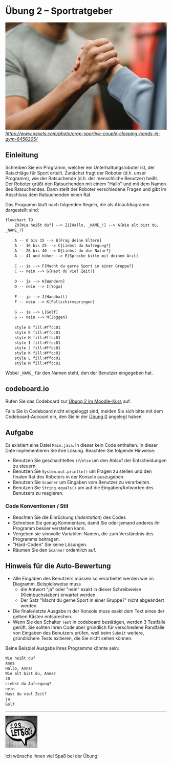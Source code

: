 # Übung 2 – Sportratgeber

![Photo by Julia Larson from Pexels](pexels-julia-larson-6456305.jpg)
 *https://www.pexels.com/photo/crop-sportive-couple-clasping-hands-in-gym-6456305/*

## Einleitung

Schreiben Sie ein Programm, welcher ein Unterhaltungsroboter ist, der Ratschläge für Sport erteilt. Zunächst fragt der Roboter (d.h. unser Programm), wie der Ratsuchende (d.h. der menschliche Benutzer) heißt. Der Roboter grüßt den Ratsuchenden mit einem "Hallo" und mit dem Namen des Ratsuchendes. Dann stellt der Roboter verschiedene Fragen und gibt im Abschluss dem Ratsuchenden einen Rat

Das Programm läuft nach folgenden Regeln, die als Ablaufdiagramm dargestellt sind:

```mermaid
flowchart TD
    Z0[Wie heißt du?] --> Z1[Hallo, _NAME_!] --> A{Wie alt bist du, _NAME_?}

    A -- 0 bis 15 --> B[Frag deine Eltern]
    A -- 16 bis 25 --> C{Liebst du Aufregung?}
    A -- 26 bis 40 --> D{Liebst du die Natur?}
    A -- 41 und höher --> E[Spreche bitte mit deinem Arzt]
    
    C -- ja --> F{Macht du gerne Sport in einer Gruppe?}
    C -- nein --> G{Hast du viel Zeit?}
    
    D -- ja --> H[Wandern]
    D -- nein --> I[Yoga]
    
    F -- ja --> J[Handball]
    F -- nein --> K[Fallschirmspringen]

    G -- ja --> L[Golf]
    G -- nein --> M[Joggen]
    
    style B fill:#ffcc01
    style E fill:#ffcc01
    style H fill:#ffcc01
    style I fill:#ffcc01
    style J fill:#ffcc01    
    style K fill:#ffcc01        
    style L fill:#ffcc01  
    style M fill:#ffcc01    
```

Wobei `_NAME_` für den Namen steht, den der Benutzer eingegeben hat.

## codeboard.io 

Rufen Sie das Codeboard zur [Übung 2 im Moodle-Kurs](https://lms.bht-berlin.de/mod/lti/view.php?id=896621) auf. 

Falls Sie in Codeboard nicht eingeloggt sind, melden Sie sich bitte mit dem Codeboard-Account ein, den Sie in der [Übung 0](../bht_pr1_submission_00/README.md) angelegt haben.

## Aufgabe

Es existiert eine Datei `Main.java`. In dieser kein Code enthalten. In dieser Date implementieren Sie ihre Lösung. Beachten Sie folgende Hinweise:

* Benutzen Sie geschachteltes `if`/`else`  um den Ablauf der Entscheidungen zu steuern.
* Benutzen Sie `System.out.println()` um Fragen zu stellen und den finalen Rat des Roboters in der Konsole auszugeben.
* Benutzen Sie `Scanner` um Eingaben vom Benutzer zu verarbeiten.
* Benutzen Sie `String.equals()` um auf die Eingaben/Antworten des Benutzers zu reagieren.

### Code Konventionsn / Stil

* Beachten Sie die Einrückung (_indentation_) des Codes
* Schreiben Sie genug Kommentare, damit Sie oder jemand anderes ihr Programm besser verstehen kann.
* Vergeben sie sinnvolle Variablen-Namen, die zum Verständnis des Programms beitragen.
* "Hard-Coden" Sie keine Lösungen.
* Räumen Sie den `Scanner` ordentlich auf.

## Hinweis für die Auto-Bewertung

* Alle Eingaben des Benutzers müssen so verarbeitet werden wie im Diagramm. Beispielsweise muss 
  * die Antwort "ja" oder "nein" exakt in dieser Schreibweise (Kleinbuchstaben) erwartet werden.
  * Der Satz "Macht du gerne Sport in einer Gruppe?" nicht abgeändert werden.
* Die finale/letzte Ausgabe in der Konsole muss exakt dem Text eines der gelben Kästen entsprechen.
* Wenn Sie den Schalter `Test` in codeboard bestätigen, werden 3 Testfälle gerüft. Sie sollten Ihren Code aber gründlich für verschiedene Randfälle von Eingaben des Benutzers prüfen, weil beim `Submit` weitere, gründlichere Tests exitieren, die Sie nicht sehen können.

Beine Beispiel Ausgabe ihres Programms könnte sein:
```
Wie heißt du?
Anna
Hallo, Anna!
Wie alt bist du, Anna?
20
Liebst du Aufregung?
nein
Hast du viel Zeit?
ja
Golf
```

---

<a href="https://www.pexels.com/photo/123-let-s-go-imaginary-text-704767/">
<img src="../pexels-sevenstorm-juhaszimrus-704767.jpg" width="100" height="100" alt="Photo by SevenStorm JUHASZIMRUS: https://www.pexels.com/photo/123-let-s-go-imaginary-text-704767/">
</a>

Ich wünsche Ihnen viel Spaß bei der Übung! 

